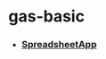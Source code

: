 # gas-basic

- ### [SpreadsheetApp](https://developers.google.com/apps-script/reference/spreadsheet/spreadsheet-app)
